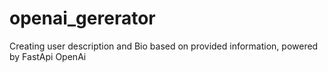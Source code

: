 # openai_gererator
Creating user description and Bio based on provided information, powered by FastApi OpenAi
